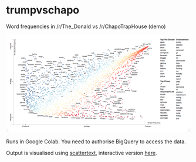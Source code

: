 # trumpvschapo
Word frequencies in /r/The_Donald vs /r/ChapoTrapHouse (demo)

![screenshot](https://github.com/AleksiKnuutila/trumpvschapo/blob/master/screenshot.png?raw=true "Logo Title Text 1")

Runs in Google Colab. You need to authorise BigQuery to access the data.

Output is visualised using [scattertext](https://github.com/JasonKessler/scattertext/), interactive version [here](https://rawgit.com/AleksiKnuutila/trumpvschapo/blob/master/scattertext-reddit.html).
